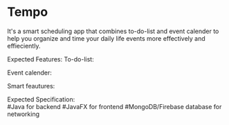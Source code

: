 # Tempo
It's a smart scheduling app that combines to-do-list and event calender to help you organize and time your daily life events more effectively and effieciently.

Expected Features:
  To-do-list: 
    
  Event calender:
  
  Smart feautures:

Expected Specification:                                                                                                                   
#Java for backend
#JavaFX for frontend
#MongoDB/Firebase database for networking



